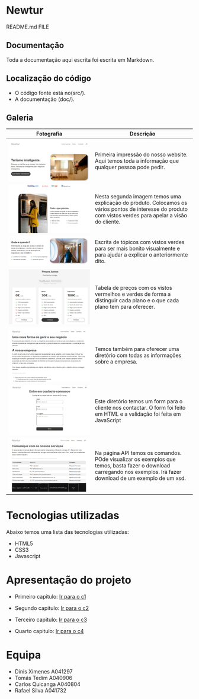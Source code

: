 # Newtur

README.md FILE

## Documentação

Toda a documentação aqui escrita foi escrita em Markdown.

## Localização do código

* O código fonte está no(src/).
* A documentação (doc/).

## Galeria

| Fotografia     | Descrição |
| ----------- | ----------- |
| ![foto](/doc/images/primeira_print_website.png)      | Primeira impressão do nosso website. Aqui temos toda a informação que qualquer pessoa pode pedir.    |
| ![foto](/doc/images/segunda_print_website.png)    | Nesta segunda imagem temos uma explicação do produto. Colocamos os vários pontos de interesse  do produto com vistos verdes para apelar a visão do cliente.    |
| ![foto](/doc/images/terceira_print_website.png)    |Escrita de tópicos com vistos verdes para ser mais bonito visualmente e para ajudar a explicar o anteriormente dito. |
| ![foto](/doc/images/quarta_print_website.png)    |Tabela de preços com os vistos vermelhos e verdes de forma a distinguir cada plano e o que cada plano tem para oferecer. |
| ![foto](/doc/images/sobre_print_website.png)    |Temos também para oferecer uma diretório com todas as informações sobre a empresa. |
| ![foto](/doc/images/contacto_print_website.png)    |Este diretório temos um form para o cliente nos contactar. O form foi feito em HTML e a validação foi feita em JavaScript|
| ![foto](/doc/images/api_print_website.png)    |Na página API temos os comandos. POde visualizar os exemplos que temos, basta fazer o download carregando nos exemplos. Irá fazer download de um exemplo de um xsd. |




# Tecnologias utilizadas

Abaixo temos uma lista das tecnologias utilizadas:

* HTML5 
* CSS3
* Javascript

# Apresentação do projeto

* Primeiro capitulo:  [Ir para o c1](doc/c1.md)

* Segundo capitulo: [Ir para o c2](doc/c2.md)

* Terceiro capitulo: [Ir para o c3](doc/c3.md)

* Quarto capitulo: [Ir para o c4](doc/c4.md)

# Equipa
* Dinis Ximenes A041297
* Tomás Tedim A040906
* Carlos Quicanga A040804
* Rafael Silva A041732
